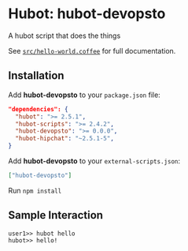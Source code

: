 # Hubot: hubot-devopsto

A hubot script that does the things

See [`src/hello-world.coffee`](src/hello-world.coffee) for full documentation.

## Installation

Add **hubot-devopsto** to your `package.json` file:

```json
"dependencies": {
  "hubot": ">= 2.5.1",
  "hubot-scripts": ">= 2.4.2",
  "hubot-devopsto": ">= 0.0.0",
  "hubot-hipchat": "~2.5.1-5",
}
```

Add **hubot-devopsto** to your `external-scripts.json`:

```json
["hubot-devopsto"]
```

Run `npm install`

## Sample Interaction

```
user1>> hubot hello
hubot>> hello!
```
